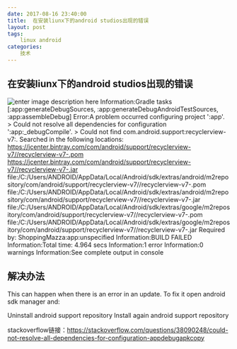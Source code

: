 ```yaml
---
date: 2017-08-16 23:40:00
title:  在安装liunx下的android studios出现的错误
layout: post
tags:
    linux android
categories:
    技术 
---
```

## 在安装liunx下的android studios出现的错误
![enter image description here](https://i.stack.imgur.com/akp4z.png)
Information:Gradle tasks [:app:generateDebugSources, :app:generateDebugAndroidTestSources, :app:assembleDebug]
    Error:A problem occurred configuring project ':app'.
    > Could not resolve all dependencies for configuration ':app:_debugCompile'.
    > Could not find com.android.support:recyclerview-v7:.
     Searched in the following locations:
         https://jcenter.bintray.com/com/android/support/recyclerview-v7//recyclerview-v7-.pom
         https://jcenter.bintray.com/com/android/support/recyclerview-v7//recyclerview-v7-.jar
         file:/C:/Users/ANDROID/AppData/Local/Android/sdk/extras/android/m2repository/com/android/support/recyclerview-v7//recyclerview-v7-.pom
         file:/C:/Users/ANDROID/AppData/Local/Android/sdk/extras/android/m2repository/com/android/support/recyclerview-v7//recyclerview-v7-.jar
         file:/C:/Users/ANDROID/AppData/Local/Android/sdk/extras/google/m2repository/com/android/support/recyclerview-v7//recyclerview-v7-.pom
         file:/C:/Users/ANDROID/AppData/Local/Android/sdk/extras/google/m2repository/com/android/support/recyclerview-v7//recyclerview-v7-.jar
     Required by:
         ShoppingMazza:app:unspecified
    Information:BUILD FAILED
    Information:Total time: 4.964 secs
    Information:1 error
    Information:0 warnings
    Information:See complete output in console
## 解决办法
This can happen when there is an error in an update. To fix it open android sdk manager and:

Uninstall android support repository
Install again android support repository

stackoverflow链接：https://stackoverflow.com/questions/38090248/could-not-resolve-all-dependencies-for-configuration-appdebugapkcopy
